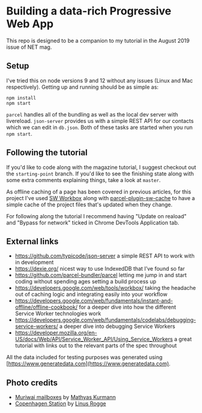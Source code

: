# Building a data-rich Progressive Web App

This repo is designed to be a companion to my tutorial in the August 2019 issue of NET mag.

## Setup

I've tried this on node versions 9 and 12 without any issues (Linux and Mac respectively). Getting up and running should be as simple as:

```
npm install
npm start
```

`parcel` handles all of the bundling as well as the local dev server with livereload. `json-server` provides us with a simple REST API for our contacts which we can edit in `db.json`. Both of these tasks are started when you run `npm start`.

## Following the tutorial

If you'd like to code along with the magazine tutorial, I suggest checkout out the `starting-point` branch. If you'd like to see the finishing state along with some extra comments explaining things, take a look at `master`.

As offline caching of a page has been covered in previous articles, for this project I've used [SW Workbox](https://developers.google.com/web/tools/workbox/) along with [parcel-plugin-sw-cache](https://github.com/mischnic/parcel-plugin-sw-cache) to have a simple cache of the project files that's updated when they change.

For following along the tutorial I recommend having "Update on reaload" and "Bypass for network" ticked in Chrome DevTools Application tab.

## External links

- https://github.com/typicode/json-server a simple REST API to work with in development
- https://dexie.org/ nicest way to use IndexedDB that I’ve found so far
- https://github.com/parcel-bundler/parcel letting me jump in and start coding without spending ages setting a build process up
- https://developers.google.com/web/tools/workbox/ taking the headache out of caching logic and integrating easily into your workflow
- https://developers.google.com/web/fundamentals/instant-and-offline/offline-cookbook/ for a deeper dive into how the different Service Worker technologies work
- https://developers.google.com/web/fundamentals/codelabs/debugging-service-workers/ a deeper dive into debugging Service Workers
- https://developer.mozilla.org/en-US/docs/Web/API/Service_Worker_API/Using_Service_Workers a great tutorial with links out to the relevant parts of the spec throughout

All the data included for testing purposes was generated using [https://www.generatedata.com](https://www.generatedata.com).

## Photo credits

- [Muriwai mailboxes](https://unsplash.com/photos/fb7yNPbT0l8) by [Mathyas Kurmann](https://unsplash.com/@mathyaskurmann)
- [Copenhagen Station](https://unsplash.com/photos/Oi7-A4U6Pk0) by [Linus Rogge](https://unsplash.com/@linuscodes)